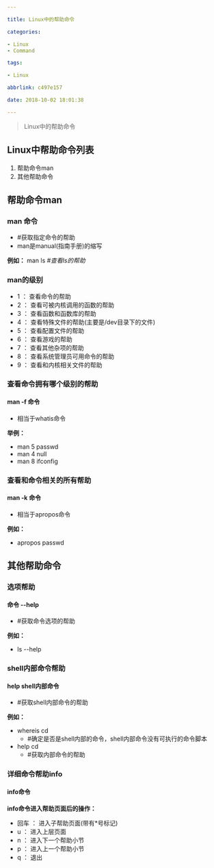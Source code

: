 ```yaml
---

title: Linux中的帮助命令

categories:

- Linux
- Command

tags:

- Linux

abbrlink: c497e157

date: 2018-10-02 18:01:38

---
```


> Linux中的帮助命令

<!-- more -->

## Linux中帮助命令列表 ##

1. 帮助命令man
2. 其他帮助命令

## 帮助命令man ##

### man 命令 ###

- \#获取指定命令的帮助
- man是manual(指南手册)的缩写

**例如：** man ls *#查看ls的帮助*

### man的级别 ###

- 1 ： 查看命令的帮助
- 2 ： 查看可被内核调用的函数的帮助
- 3 ： 查看函数和函数库的帮助
- 4 ： 查看特殊文件的帮助(主要是/dev目录下的文件)
- 5 ： 查看配置文件的帮助
- 6 ： 查看游戏的帮助
- 7 ： 查看其他杂项的帮助
- 8 ： 查看系统管理员可用命令的帮助
- 9 ： 查看和内核相关文件的帮助

### 查看命令拥有哪个级别的帮助 ###

#### man -f 命令 ####

- 相当于whatis命令

**举例：**

- man 5 passwd
- man 4 null
- man 8 ifconfig

### 查看和命令相关的所有帮助 ###

#### man -k 命令 ####

- 相当于apropos命令

**例如：**

- apropos passwd

## 其他帮助命令 ##

### 选项帮助 ###

#### 命令 --help ####

- \#获取命令选项的帮助

**例如：**

- ls --help

### shell内部命令帮助 ###

#### help shell内部命令 ####

- \#获取shell内部命令的帮助

**例如：**

- whereis cd
	- \#确定是否是shell内部的命令，shell内部命令没有可执行的命令脚本
- help cd
	- \#获取内部命令的帮助

### 详细命令帮助info ###

#### info命令 ####

**info命令进入帮助页面后的操作：**

- 回车 ： 进入子帮助页面(带有*号标记)
- u ： 进入上层页面
- n ： 进入下一个帮助小节
- p ： 进入上一个帮助小节
- q ： 退出